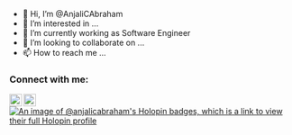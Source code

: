 - 👋 Hi, I’m @AnjaliCAbraham
- 👀 I’m interested in ...
- 🌱 I’m currently working as Software Engineer
- 💞️ I’m looking to collaborate on ...
- 📫 How to reach me ...

### Connect with me:

[<img align="left" alt="Anjali C Abraham | LinkedIn" width="22px" src="https://cdn.jsdelivr.net/npm/simple-icons@v3/icons/linkedin.svg" />][linkedin]
[<img align="left" alt="Anjali C Abraham | Twitter" width="22px" src="https://cdn.jsdelivr.net/npm/simple-icons@v3/icons/twitter.svg" />][Twitter]




<!---
AnjaliCAbraham/AnjaliCAbraham is a ✨ special ✨ repository because its `README.md` (this file) appears on your GitHub profile.
You can click the Preview link to take a look at your changes.
--->
[linkedin]: https://www.linkedin.com/in/anjali-c-abraham-b737aa213/

[Twitter]: https://twitter.com/AnjaliCAbraham


[![An image of @anjalicabraham's Holopin badges, which is a link to view their full Holopin profile](https://holopin.me/anjalicabraham)](https://holopin.io/@anjalicabraham)
